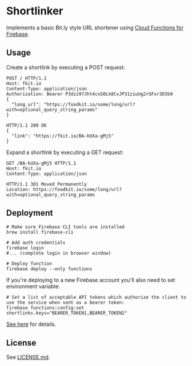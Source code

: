 # Shortlinker

Implements a basic Bit.ly style URL shortener using [Cloud Functions for Firebase](https://firebase.google.com/docs/functions/).

## Usage

Create a shortlink by executing a POST request:

```
POST / HTTP/1.1
Host: fkit.io
Content-Type: application/json
Authorization: Bearer P3dzz97Jht4coS0Lk8CvJP31ziuUg2rGFxr3D3b9
{
  "long_url": "https://foodkit.io/some/long/url?with=optional_query_string_params"
}

HTTP/1.1 200 OK
{
  "link": "https://fkit.io/BA-kUXa-gMj5"
}
```

Expand a shortlink by executing a GET request:

```
GET /BA-kUXa-gMj5 HTTP/1.1
Host: fkit.io
Content-Type: application/json

HTTP/1.1 301 Moved Permanently
Location: https://foodkit.io/some/long/url?with=optional_query_string_params
```

## Deployment

```
# Make sure Firebase CLI tools are installed
brew install firebase-cli

# Add auth credentials
firebase login
#... (complete login in browser window)

# Deploy function
firebase deploy --only functions
```

If you're deploying to a new Firebase account you'll also need to set environment variable:

```
# Set a list of acceptable API tokens which authorize the client to use the service when sent as a bearer token:
firebase functions:config:set shortlinks.keys="BEARER_TOKEN1,BEARER_TOKEN2"
```

[See here](https://firebase.google.com/docs/functions/manage-functions) for details.

## License

See [LICENSE.md](LICENSE.md).